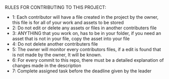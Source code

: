 RULES FOR CONTRIBUTING TO THIS PROJECT:
 * 1: Each contributor will have a file created in the project by the owner, this file is for all of your work and assets to be stored
 * 2: Do not edit or delete any assets or files in another contributers file
 * 3: ANYTHING that you work on, has to be in your folder, if you need an asset that is not in your file, copy the asset into your file
 * 4: Do not delete another contributers file
 * 5: The owner will monitor every contributors files, if a edit is found that is not made by the owner, It will be known.
 * 6: For every commit to this repo, there must be a detailed explanation of changes made in the description
 * 7: Complete assigned task before the deadline given by the leader
